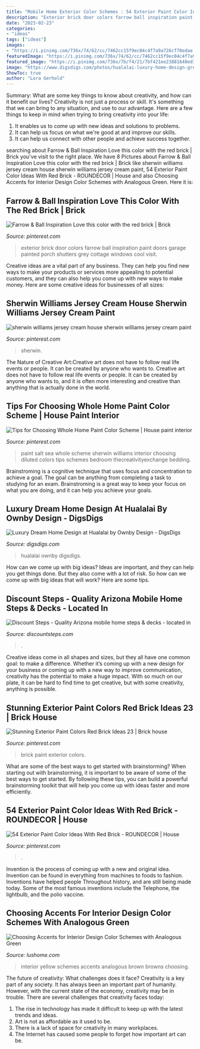 ```yaml
---
title: "Mobile Home Exterior Color Schemes : 54 Exterior Paint Color Ideas With Red Brick"
description: "Exterior brick door colors farrow ball inspiration paint doors garage painted porch shutters grey cottage windows cool visit"
date: "2023-02-23"
categories:
- "ideas"
tags: ["ideas"]
images:
- "https://i.pinimg.com/736x/74/62/cc/7462cc15f9ec04c4f7a9a726cf70edae.jpg"
featuredImage: "https://i.pinimg.com/736x/74/62/cc/7462cc15f9ec04c4f7a9a726cf70edae.jpg"
featured_image: "https://i.pinimg.com/736x/7b/f4/21/7bf421ee23881648ed174bd90c0beb4a.jpg"
image: "https://www.digsdigs.com/photos/hualalai-luxury-home-design-great-home-at-evening.jpg"
ShowToc: true
author: "Lora Gerhold"
---
```



Summary: What are some key things to know about creativity, and how can it benefit our lives?
Creativity is not just a process or skill. It's something that we can bring to any situation, and use to our advantage. Here are a few things to keep in mind when trying to bring creativity into your life:
1. It enables us to come up with new ideas and solutions to problems.
2. It can help us focus on what we're good at and improve our skills.
3. It can help us connect with other people and achieve success together.

	

		
searching about Farrow &amp; Ball Inspiration Love this color with the red brick | Brick you've visit to the right place. We have 8 Pictures about Farrow &amp; Ball Inspiration Love this color with the red brick | Brick like sherwin williams jersey cream house sherwin williams jersey cream paint, 54 Exterior Paint Color Ideas With Red Brick - ROUNDECOR | House and also Choosing Accents for Interior Design Color Schemes with Analogous Green. Here it is:
		
    
## Farrow &amp; Ball Inspiration Love This Color With The Red Brick | Brick

<img loading=lazy src="https://i.pinimg.com/736x/7b/f4/21/7bf421ee23881648ed174bd90c0beb4a.jpg" onerror="this.onerror=null;this.src='https://tse1.mm.bing.net/th?id=OIP.H454JbuQpMo4DQrbPcoEGAHaJ3&amp;pid=15.1';" alt="Farrow &amp; Ball Inspiration Love this color with the red brick | Brick">

_Source: pinterest.com_

>exterior brick door colors farrow ball inspiration paint doors garage painted porch shutters grey cottage windows cool visit. 

	

Creative ideas are a vital part of any business. They can help you find new ways to make your products or services more appealing to potential customers, and they can also help you come up with new ways to make money. Here are some creative ideas for businesses of all sizes: 

    
## Sherwin Williams Jersey Cream House Sherwin Williams Jersey Cream Paint

<img loading=lazy src="https://i.pinimg.com/736x/0c/69/77/0c697712e9842f7177ee1962ffd814f8.jpg" onerror="this.onerror=null;this.src='https://tse1.mm.bing.net/th?id=OIP.u4US0hgZmfcwTCNa72p80wHaFj&amp;pid=15.1';" alt="sherwin williams jersey cream house sherwin williams jersey cream paint">

_Source: pinterest.com_

>sherwin. 

	

The Nature of Creative Art:Creative art does not have to follow real life events or people. It can be created by anyone who wants to.
Creative art does not have to follow real life events or people. It can be created by anyone who wants to, and it is often more interesting and creative than anything that is actually done in the world.

    
## Tips For Choosing Whole Home Paint Color Scheme | House Paint Interior

<img loading=lazy src="https://i.pinimg.com/736x/65/8a/0e/658a0e002bd2ed9a1cfa538f7eaaad9d.jpg" onerror="this.onerror=null;this.src='https://tse3.mm.bing.net/th?id=OIP.UGCPaqUMi4ymFOOEXK3PFQHaLG&amp;pid=15.1';" alt="Tips for Choosing Whole Home Paint Color Scheme | House paint interior">

_Source: pinterest.com_

>paint salt sea whole scheme sherwin williams interior choosing diluted colors tips schemes bedroom thecreativityexchange bedding. 

	

Brainstroming is a cognitive technique that uses focus and concentration to achieve a goal. The goal can be anything from completing a task to studying for an exam. Brainstroming is a great way to keep your focus on what you are doing, and it can help you achieve your goals.

    
## Luxury Dream Home Design At Hualalai By Ownby Design - DigsDigs

<img loading=lazy src="https://www.digsdigs.com/photos/hualalai-luxury-home-design-great-home-at-evening.jpg" onerror="this.onerror=null;this.src='https://tse2.mm.bing.net/th?id=OIP.x1OGpEdAyk96fxP8UNhVuwAAAA&amp;pid=15.1';" alt="Luxury Dream Home Design at Hualalai by Ownby Design - DigsDigs">

_Source: digsdigs.com_

>hualalai ownby digsdigs. 

	

How can we come up with big ideas?
Ideas are important, and they can help you get things done. But they also come with a lot of risk. So how can we come up with big ideas that will work? Here are some tips.

    
## Discount Steps - Quality Arizona Mobile Home Steps &amp; Decks - Located In

<img loading=lazy src="https://discountsteps.com/wp-content/uploads/2018/09/1.jpg" onerror="this.onerror=null;this.src='https://tse1.mm.bing.net/th?id=OIP.WWHH4mohDIAv-rKEsCDuCgHaFN&amp;pid=15.1';" alt="Discount Steps - Quality Arizona mobile home steps &amp; decks - located in">

_Source: discountsteps.com_

>. 

	

Creative ideas come in all shapes and sizes, but they all have one common goal: to make a difference. Whether it’s coming up with a new design for your business or coming up with a new way to improve communication, creativity has the potential to make a huge impact. With so much on our plate, it can be hard to find time to get creative, but with some creativity, anything is possible.

    
## Stunning Exterior Paint Colors Red Brick Ideas 23 | Brick House

<img loading=lazy src="https://i.pinimg.com/736x/74/62/cc/7462cc15f9ec04c4f7a9a726cf70edae.jpg" onerror="this.onerror=null;this.src='https://tse1.mm.bing.net/th?id=OIP.rxUxtbowyM-7ysBC3vS4RwAAAA&amp;pid=15.1';" alt="Stunning Exterior Paint Colors Red Brick Ideas 23 | Brick house">

_Source: pinterest.com_

>brick paint exterior colors. 

	

What are some of the best ways to get started with brainstorming?
When starting out with brainstorming, it is important to be aware of some of the best ways to get started. By following these tips, you can build a powerful brainstorming toolkit that will help you come up with ideas faster and more efficiently.

    
## 54 Exterior Paint Color Ideas With Red Brick - ROUNDECOR | House

<img loading=lazy src="https://i.pinimg.com/736x/0e/06/5d/0e065dfc01dfd32aab41142d4a050609.jpg" onerror="this.onerror=null;this.src='https://tse1.mm.bing.net/th?id=OIP.-VzXjgVyx5Hkf3rw2F-W6wHaKM&amp;pid=15.1';" alt="54 Exterior Paint Color Ideas With Red Brick - ROUNDECOR | House">

_Source: pinterest.com_

>. 

	

Invention is the process of coming up with a new and original idea. Invention can be found in everything from machines to foods to fashion. Inventions have helped people Throughout history, and are still being made today. Some of the most famous inventions include the Telephone, the lightbulb, and the polio vaccine.

    
## Choosing Accents For Interior Design Color Schemes With Analogous Green

<img loading=lazy src="https://www.lushome.com/wp-content/uploads/2017/07/yellow-green-colors-interior-design-1.jpg" onerror="this.onerror=null;this.src='https://tse2.mm.bing.net/th?id=OIP.9x1a-QgibUZdHFcqdXSO6QAAAA&amp;pid=15.1';" alt="Choosing Accents for Interior Design Color Schemes with Analogous Green">

_Source: lushome.com_

>interior yellow schemes accents analogous brown browns choosing. 

	

The future of creativity: What challenges does it face?
Creativity is a key part of any society. It has always been an important part of humanity. However, with the current state of the economy, creativity may be in trouble. There are several challenges that creativity faces today: 
1) The rise in technology has made it difficult to keep up with the latest trends and ideas. 
2) Art is not as affordable as it used to be. 
3) There is a lack of space for creativity in many workplaces. 
4) The Internet has caused some people to forget how important art can be.

